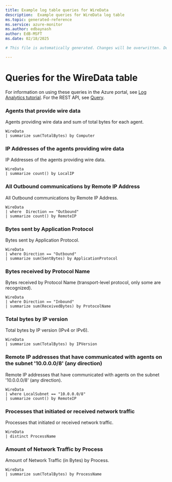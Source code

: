 ```yaml
---
title: Example log table queries for WireData
description:  Example queries for WireData log table
ms.topic: generated-reference
ms.service: azure-monitor
ms.author: edbaynash
author: EdB-MSFT
ms.date: 02/18/2025

# This file is automatically generated. Changes will be overwritten. Do not change this file directly. 

---
```


# Queries for the WireData table

For information on using these queries in the Azure portal, see [Log Analytics tutorial](/azure/azure-monitor/logs/log-analytics-tutorial). For the REST API, see [Query](/rest/api/loganalytics/query).


### Agents that provide wire data  


Agents providing wire data and sum of total bytes for each agent.  

```query
WireData
| summarize sum(TotalBytes) by Computer
```



### IP Addresses of the agents providing wire data  


IP Addresses of the agents providing wire data.  

```query
WireData
| summarize count() by LocalIP
```



### All Outbound communications by Remote IP Address  


All Outbound communications by Remote IP Address.  

```query
WireData
| where  Direction == "Outbound"
| summarize count() by RemoteIP
```



### Bytes sent by Application Protocol  


Bytes sent by Application Protocol.  

```query
WireData
| where Direction == "Outbound"
| summarize sum(SentBytes) by ApplicationProtocol
```



### Bytes received by Protocol Name  


Bytes received by Protocol Name (transport-level protocol, only some are recognized).  

```query
WireData
| where Direction == "Inbound"
| summarize sum(ReceivedBytes) by ProtocolName
```



### Total bytes by IP version  


Total bytes by IP version (IPv4 or IPv6).  

```query
WireData
| summarize sum(TotalBytes) by IPVersion
```



### Remote IP addresses that have communicated with agents on the subnet '10.0.0.0/8' (any direction)  


Remote IP addresses that have communicated with agents on the subnet '10.0.0.0/8' (any direction).  

```query
WireData  
| where LocalSubnet == "10.0.0.0/8" 
| summarize count() by RemoteIP
```



### Processes that initiated or received network traffic  


Processes that initiated or received network traffic.  

```query
WireData
| distinct ProcessName
```



### Amount of Network Traffic by Process  


Amount of Network Traffic (in Bytes) by Process.  

```query
WireData
| summarize sum(TotalBytes) by ProcessName
```

